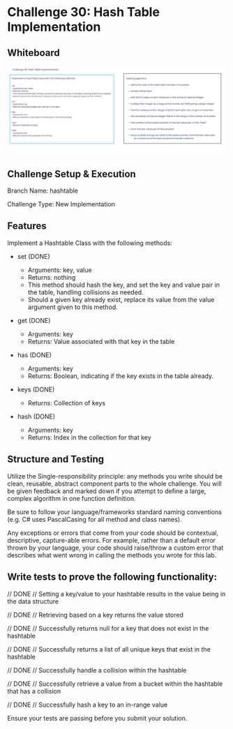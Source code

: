 # Challenge 30: Hash Table Implementation

## Whiteboard

![Hash Table Whiteboard](./hash-table-whiteboard.png)

## Challenge Setup & Execution

Branch Name: hashtable

Challenge Type: New Implementation

## Features

Implement a Hashtable Class with the following methods:

- set (DONE)
  - Arguments: key, value
  - Returns: nothing
  - This method should hash the key, and set the key and value pair in the table, handling collisions as needed.
  - Should a given key already exist, replace its value from the value argument given to this method.

- get (DONE)
  - Arguments: key
  - Returns: Value associated with that key in the table

- has (DONE)
  - Arguments: key
  - Returns: Boolean, indicating if the key exists in the table already.

- keys (DONE)
  - Returns: Collection of keys

- hash (DONE)
  - Arguments: key
  - Returns: Index in the collection for that key

## Structure and Testing

Utilize the Single-responsibility principle: any methods you write should be clean, reusable, abstract component parts to the whole challenge. You will be given feedback and marked down if you attempt to define a large, complex algorithm in one function definition.

Be sure to follow your language/frameworks standard naming conventions (e.g. C# uses PascalCasing for all method and class names).

Any exceptions or errors that come from your code should be contextual, descriptive, capture-able errors. For example, rather than a default error thrown by your language, your code should raise/throw a custom error that describes what went wrong in calling the methods you wrote for this lab.

## Write tests to prove the following functionality:

// DONE // Setting a key/value to your hashtable results in the value being in the data structure

// DONE // Retrieving based on a key returns the value stored

// DONE // Successfully returns null for a key that does not exist in the hashtable

// DONE // Successfully returns a list of all unique keys that exist in the hashtable

// DONE // Successfully handle a collision within the hashtable

// DONE // Successfully retrieve a value from a bucket within the hashtable that has a collision

// DONE // Successfully hash a key to an in-range value

Ensure your tests are passing before you submit your solution.
